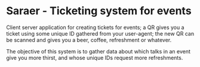# Saraer - Ticketing system for events

Client server application for creating tickets for events; a QR gives you a ticket using some unique ID gathered from your user-agent; the new QR can be scanned and gives you a beer, coffee, refreshment or whatever.

The objective of this system is to gather data about which talks in an event give you more thirst, and whose unique IDs request more refreshments.
